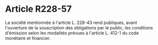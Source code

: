 # Article R228-57

La société mentionnée à l'article L. 228-43 rend publiques, avant l'ouverture de la souscription des obligations par le public, les conditions d'émission selon les modalités prévues à l'article L. 412-1 du code monétaire et financier.
